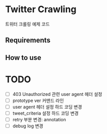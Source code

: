 # Twitter Crawling

 트위터 크롤링 예제 코드


## Requirements


## How to use


# TODO
- [ ] 403 Unauthorized 관련 user agent 헤더 설정
- [ ] prototype ver 커맨드 라인
- [ ] user agent 헤더 설정 하드 코딩 변경
- [ ] tweet_criteria 설정 하드 코딩 변경
- [ ] retry 부분 변경: annotation
- [ ] debug log 변경